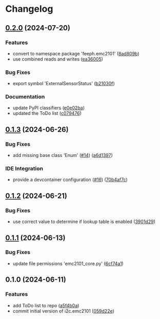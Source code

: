 # Changelog

## [0.2.0](https://github.com/feeph/libemc2101-python/compare/v0.1.3...v0.2.0) (2024-07-20)


### Features

* convert to namespace package 'feeph.emc2101' ([8ad809b](https://github.com/feeph/libemc2101-python/commit/8ad809b28943108bdecfa68da4bfa3cfbe634ab2))
* use combined reads and writes ([ea36005](https://github.com/feeph/libemc2101-python/commit/ea36005f92f0d1ed026deb8c55a17ee1450760fe))


### Bug Fixes

* export symbol 'ExternalSensorStatus' ([b21030f](https://github.com/feeph/libemc2101-python/commit/b21030f6f6d7749c9681c915aa6e2a04ef394fd4))


### Documentation

* update PyPI classifiers ([e0e02ba](https://github.com/feeph/libemc2101-python/commit/e0e02ba6287062d62226fb9a581835559764084b))
* updated the ToDo list ([c079476](https://github.com/feeph/libemc2101-python/commit/c079476f7d0a29a6224e347c5e170625c0dd33e8))

## [0.1.3](https://github.com/feeph/libi2c-emc2101-python/compare/v0.1.2...v0.1.3) (2024-06-26)


### Bug Fixes

* add missing base class 'Enum' ([#14](https://github.com/feeph/libi2c-emc2101-python/issues/14)) ([a6d1397](https://github.com/feeph/libi2c-emc2101-python/commit/a6d13976ea607c524c953848bd34ce96157147c3))

### IDE Integration

* provide a devcontainer configuration ([#16](https://github.com/feeph/libi2c-emc2101-python/pull/16)) ([70b4af7c](https://github.com/feeph/libi2c-emc2101-python/commit/70b4af7c70b86b4c38499b3961711c3863f870a7))

## [0.1.2](https://github.com/feeph/libi2c-emc2101-python/compare/v0.1.1...v0.1.2) (2024-06-21)


### Bug Fixes

* use correct value to determine if lookup table is enabled ([3901d29](https://github.com/feeph/libi2c-emc2101-python/commit/3901d299d69aa22962f057d5aa7b21b07b6590a0))

## [0.1.1](https://github.com/feeph/libi2c-emc2101-python/compare/v0.1.0...v0.1.1) (2024-06-13)


### Bug Fixes

* update file permissions 'emc2101_core.py' ([6cf74a1](https://github.com/feeph/libi2c-emc2101-python/commit/6cf74a135e46d569fdda28194d02869ced8ac279))

## 0.1.0 (2024-06-11)


### Features

* add ToDo list to repo ([a5f4b0a](https://github.com/feeph/libi2c-emc2101-python/commit/a5f4b0a65a53cc667bb808d58d3c0b940219de9c))
* commit initial version of i2c.emc2101 ([059d22e](https://github.com/feeph/libi2c-emc2101-python/commit/059d22e3fe934c7fc2866bb8b34cecffefb444e8))
